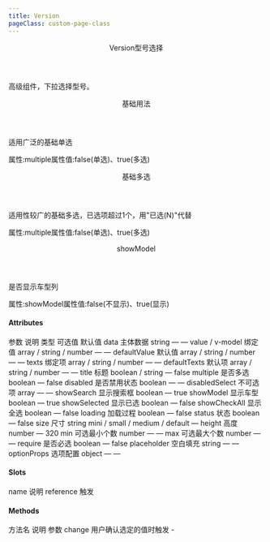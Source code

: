 ```yaml
---
title: Version
pageClass: custom-page-class
---
```

<ClientOnly>
<Common-code-format>

  <div slot="componentNameTitle" class="component">
    <header class="component-name">
      Version型号选择
    </header>
    <p class="component-text">
      高级组件，下拉选择型号。
    </p>
  </div>

  <div slot="description">
    <header class="iw-description-title">
      基础用法
    </header>
    <p class="iw-description-text">
      适用广泛的基础单选
    </p>
  </div>

  <div slot="showComponents" class="iw-show-component">
    <Version-demo1/>
  </div>

  <section slot="paraDescription" class="iw-code-description">
    <p class="iw-paraStyle-wrapper">
        属性:<span class="iw-paraStyle">multiple</span>属性值:<span class="iw-paraStyle">false(单选)</span>、<span class="iw-paraStyle">true(多选)</span>
    </p>
  </section>

  <highlight-code class="codeStyle" slot="showCode" lang="vue">
    <template>
      <div>
        <iw-version
          v-model="value"
          :data="data"
          :show-search="true"
          title="型号"
          size="mini"
          placement="bottomLeft"
          style="width: 180px;"
          @change="handleChange"
        />
        <iw-button size="mini" @click="reset" >重置</iw-button>
      </div>
    </template>
    <script>
    import { data } from '../../data/get-version'
    export default {
      name: 'Manfbrand',
      data() {
        return {
          value: [],
          data: [],
        }
      },
      mounted() {
        this.data = data
      },
      methods: {
        handleChange(value, texts) {
          console.log('value', value, texts)
          this.value = value
          this.texts = texts
        },
        reset() {
          console.log('reset')
          this.value = []
        }
      }
    }
    </script>
  </highlight-code>
</Common-code-format>
</ClientOnly>

<ClientOnly>
<Common-code-format>
  <div slot="description">
    <header class="iw-description-title">
      基础多选
    </header>
    <p class="iw-description-text">
      适用性较广的基础多选，已选项超过1个，用"已选(N)"代替
    </p>
  </div>

  <div slot="showComponents" class="iw-show-component">
    <Version-demo2/>
  </div>

  <section slot="paraDescription" class="iw-code-description">
    <p class="iw-paraStyle-wrapper">
        属性:<span class="iw-paraStyle">multiple</span>属性值:<span class="iw-paraStyle">false(单选)</span>、<span class="iw-paraStyle">true(多选)</span>
    </p>
  </section>

  <highlight-code class="codeStyle" slot="showCode" lang="vue">
    <template>
      <div>
        <iw-version
          v-model="value"
          :data="data"
          :show-search="true"
          multiple
          show-check-all
          title="型号"
          size="mini"
          placement="bottomLeft"
          style="width: 180px;"
          @change="handleChange"
        />
        <iw-button size="mini" @click="reset" >重置</iw-button>
      </div>
    </template>
    <script>
    import { data } from '../../data/get-version'
    export default {
      name: 'Manfbrand',
      data() {
        return {
          value: [],
          data: [],
        }
      },
      mounted() {
        this.data = data
      },
      methods: {
        handleChange(value, texts) {
          console.log('value', value, texts)
          this.value = value
          this.texts = texts
        },
        reset() {
          console.log('reset')
          this.value = []
        }
      }
    }
    </script>
  </highlight-code>
</Common-code-format>
</ClientOnly>

<ClientOnly>
<Common-code-format>
  <div slot="description">
    <header class="iw-description-title">
      showModel
    </header>
    <p class="iw-description-text">
      是否显示车型列
    </p>
  </div>

  <div slot="showComponents" class="iw-show-component">
    <Version-demo3/>
  </div>

  <section slot="paraDescription" class="iw-code-description">
    <p class="iw-paraStyle-wrapper">
        属性:<span class="iw-paraStyle">showModel</span>属性值:<span class="iw-paraStyle">false(不显示)</span>、<span class="iw-paraStyle">true(显示)</span>
    </p>
  </section>

  <highlight-code class="codeStyle" slot="showCode" lang="vue">
    <template>
      <div>
        <iw-version
          v-model="value"
          :data="data"
          :show-search="true"
          :show-model="false"
          :height="200"
          title="型号"
          size="mini"
          placement="bottomLeft"
          style="width: 180px;"
          @change="handleChange"
        />
        <iw-button size="mini" @click="reset" >重置</iw-button>
      </div>
    </template>
    <script>
    import { data } from '../../data/get-version'
    export default {
      name: 'Manfbrand',
      data() {
        return {
          value: [],
          data: [],
        }
      },
      mounted() {
        this.data = data
      },
      methods: {
        handleChange(value, texts) {
          console.log('value', value, texts)
          this.value = value
          this.texts = texts
        },
        reset() {
          console.log('reset')
          this.value = []
        }
      }
    }
    </script>
  </highlight-code>
</Common-code-format>
</ClientOnly>

#### Attributes
<ClientOnly>
<Common-create-form>
  <thead slot="form-header" class="formHead">
      <tr class="formHeadRow">
          <th class="formHeadCol">参数</th>
          <th class="formHeadCol">说明</th>
          <th class="formHeadCol">类型</th>
          <th class="formHeadCol">可选值</th>
          <th class="formHeadCol">默认值</th>
      </tr>
  </thead>
  <tbody slot="form-body" class="formBody">
      <tr class="formBodyRow">
          <td class="formBodyCol">data</td>
          <td class="formBodyCol">主体数据</td>
          <td class="formBodyCol">string</td>
          <td class="formBodyCol">—</td>
          <td class="formBodyCol">—</td>
      </tr>
      <tr class="formBodyRow">
          <td class="formBodyCol">value / v-model</td>
          <td class="formBodyCol">绑定值</td>
          <td class="formBodyCol">array / string / number</td>
          <td class="formBodyCol">—</td>
          <td class="formBodyCol">—</td>
      </tr>
      <tr class="formBodyRow">
          <td class="formBodyCol">defaultValue</td>
          <td class="formBodyCol">默认值</td>
          <td class="formBodyCol">array / string / number</td>
          <td class="formBodyCol">—</td>
          <td class="formBodyCol">—</td>
      </tr>
      <tr class="formBodyRow">
          <td class="formBodyCol">texts</td>
          <td class="formBodyCol">绑定项</td>
          <td class="formBodyCol">array / string / number</td>
          <td class="formBodyCol">—</td>
          <td class="formBodyCol">—</td>
      </tr>
      <tr class="formBodyRow">
          <td class="formBodyCol">defaultTexts</td>
          <td class="formBodyCol">默认项</td>
          <td class="formBodyCol">array / string / number</td>
          <td class="formBodyCol">—</td>
          <td class="formBodyCol">—</td>
      </tr>
      <tr class="formBodyRow">
          <td class="formBodyCol">title</td>
          <td class="formBodyCol">标题</td>
          <td class="formBodyCol">boolean / string</td>
          <td class="formBodyCol">—</td>
          <td class="formBodyCol">false</td>
      </tr>
      <tr class="formBodyRow">
          <td class="formBodyCol">multiple</td>
          <td class="formBodyCol">是否多选</td>
          <td class="formBodyCol">boolean</td>
          <td class="formBodyCol">—</td>
          <td class="formBodyCol">false</td>
      </tr>
      <tr class="formBodyRow">
          <td class="formBodyCol">disabled</td>
          <td class="formBodyCol">是否禁用状态</td>
          <td class="formBodyCol">boolean</td>
          <td class="formBodyCol">—</td>
          <td class="formBodyCol">—</td>
      </tr>
      <tr class="formBodyRow">
          <td class="formBodyCol">disabledSelect</td>
          <td class="formBodyCol">不可选项</td>
          <td class="formBodyCol">array</td>
          <td class="formBodyCol">—</td>
          <td class="formBodyCol">—</td>
      </tr>
      <tr class="formBodyRow">
          <td class="formBodyCol">showSearch</td>
          <td class="formBodyCol">显示搜索框</td>
          <td class="formBodyCol">boolean</td>
          <td class="formBodyCol">—</td>
          <td class="formBodyCol">true</td>
      </tr>
      <tr class="formBodyRow">
          <td class="formBodyCol">showModel</td>
          <td class="formBodyCol">显示车型</td>
          <td class="formBodyCol">boolean</td>
          <td class="formBodyCol">—</td>
          <td class="formBodyCol">true</td>
      </tr>
      <tr class="formBodyRow">
          <td class="formBodyCol">showSelected</td>
          <td class="formBodyCol">显示已选</td>
          <td class="formBodyCol">boolean</td>
          <td class="formBodyCol">—</td>
          <td class="formBodyCol">false</td>
      </tr>
      <tr class="formBodyRow">
          <td class="formBodyCol">showCheckAll</td>
          <td class="formBodyCol">显示全选</td>
          <td class="formBodyCol">boolean</td>
          <td class="formBodyCol">—</td>
          <td class="formBodyCol">false</td>
      </tr>
      <tr class="formBodyRow">
          <td class="formBodyCol">loading</td>
          <td class="formBodyCol">加载过程</td>
          <td class="formBodyCol">boolean</td>
          <td class="formBodyCol">—</td>
          <td class="formBodyCol">false</td>
      </tr>
      <tr class="formBodyRow">
          <td class="formBodyCol">status</td>
          <td class="formBodyCol">状态</td>
          <td class="formBodyCol">boolean</td>
          <td class="formBodyCol">—</td>
          <td class="formBodyCol">false</td>
      </tr>
      <tr class="formBodyRow">
          <td class="formBodyCol">size</td>
          <td class="formBodyCol">尺寸</td>
          <td class="formBodyCol">string</td>
          <td class="formBodyCol">mini / small / medium / default</td>
          <td class="formBodyCol">—</td>
      </tr>
      <tr class="formBodyRow">
          <td class="formBodyCol">height</td>
          <td class="formBodyCol">高度</td>
          <td class="formBodyCol">number</td>
          <td class="formBodyCol">—</td>
          <td class="formBodyCol">320</td>
      </tr>
      <tr class="formBodyRow">
          <td class="formBodyCol">min</td>
          <td class="formBodyCol">可选最小个数</td>
          <td class="formBodyCol">number</td>
          <td class="formBodyCol">—</td>
          <td class="formBodyCol">—</td>
      </tr>
      <tr class="formBodyRow">
          <td class="formBodyCol">max</td>
          <td class="formBodyCol">可选最大个数</td>
          <td class="formBodyCol">number</td>
          <td class="formBodyCol">—</td>
          <td class="formBodyCol">—</td>
      </tr>
      <tr class="formBodyRow">
          <td class="formBodyCol">require</td>
          <td class="formBodyCol">是否必选</td>
          <td class="formBodyCol">boolean</td>
          <td class="formBodyCol">—</td>
          <td class="formBodyCol">false</td>
      </tr>
      <tr class="formBodyRow">
          <td class="formBodyCol">placeholder</td>
          <td class="formBodyCol">空白填充</td>
          <td class="formBodyCol">string</td>
          <td class="formBodyCol">—</td>
          <td class="formBodyCol">—</td>
      </tr>
      <tr class="formBodyRow">
          <td class="formBodyCol">optionProps</td>
          <td class="formBodyCol">选项配置</td>
          <td class="formBodyCol">object</td>
          <td class="formBodyCol">—</td>
          <td class="formBodyCol">—</td>
      </tr>
  </tbody>
</Common-create-form>
</ClientOnly>

#### Slots
<ClientOnly>
<Common-create-form>
  <thead slot="form-header" class="formHead">
      <tr class="formHeadRow">
          <th class="formHeadCol">name</th>
          <th class="formHeadCol">说明</th>
      </tr>
  </thead>
  <tbody slot="form-body" class="formBody">
    <tr class="formBodyRow">
        <td class="formBodyCol">reference</td>
        <td class="formBodyCol">触发</td>
    </tr>
  </tbody>
</Common-create-form>
</ClientOnly>

#### Methods 
<ClientOnly>
<Common-create-form>
  <thead slot="form-header" class="formHead">
      <tr class="formHeadRow">
          <th class="formHeadCol">方法名</th>
          <th class="formHeadCol">说明</th>
          <th class="formHeadCol">参数</th>
      </tr>
  </thead>
  <tbody slot="form-body" class="formBody">
    <tr class="formBodyRow">
        <td class="formBodyCol">change</td>
        <td class="formBodyCol">用户确认选定的值时触发</td>
        <td class="formBodyCol">-</td>
    </tr>
  </tbody>
</Common-create-form>
</ClientOnly>